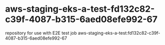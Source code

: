 # aws-staging-eks-a-test-fd132c82-c39f-4087-b315-6aed08efe992-67
repository for use with E2E test job aws-staging-eks-a-test:fd132c82-c39f-4087-b315-6aed08efe992-67
